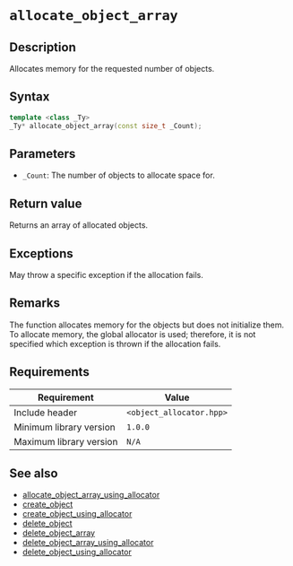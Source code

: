 # `allocate_object_array`

## Description

Allocates memory for the requested number of objects.

## Syntax

```cpp
template <class _Ty>
_Ty* allocate_object_array(const size_t _Count);
```

## Parameters

- `_Count`: The number of objects to allocate space for.

## Return value

Returns an array of allocated objects.

## Exceptions

May throw a specific exception if the allocation fails.

## Remarks

The function allocates memory for the objects but does not initialize them. To allocate memory, the global allocator is used; therefore, it 
is not specified which exception is thrown if the allocation fails.

## Requirements

| Requirement             | Value                    |
|-------------------------|--------------------------|
| Include header          | `<object_allocator.hpp>` |
| Minimum library version | `1.0.0`                  |
| Maximum library version | `N/A`                    |

## See also

- [allocate_object_array_using_allocator](allocate_object_array_using_allocator.md)
- [create_object](create_object.md)
- [create_object_using_allocator](create_object_using_allocator.md)
- [delete_object](delete_object.md)
- [delete_object_array](delete_object_array.md)
- [delete_object_array_using_allocator](delete_object_array_using_allocator.md)
- [delete_object_using_allocator](delete_object_using_allocator.md)